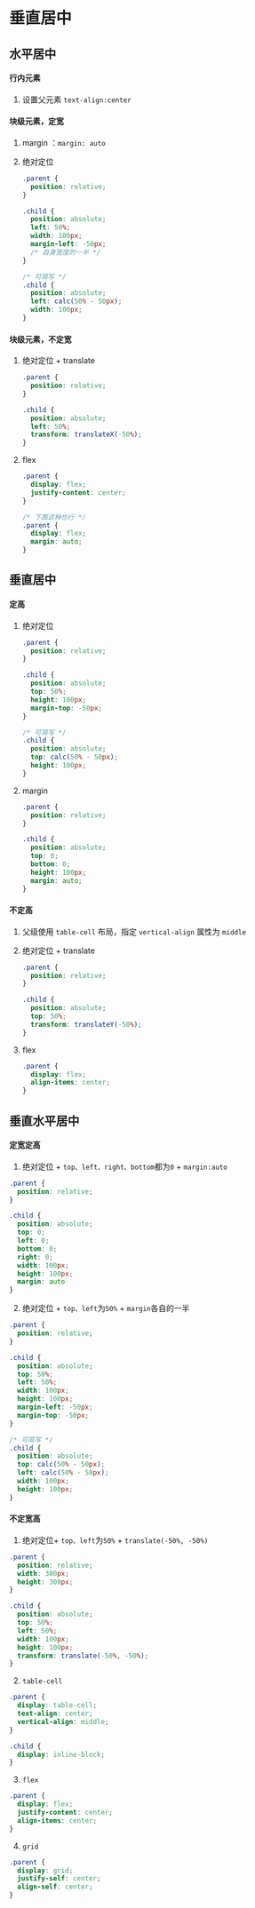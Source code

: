 # 垂直居中

## ⽔平居中

#### 行内元素

1. 设置⽗元素 `text-align:center `

#### 块级元素，定宽

1. margin ：`margin: auto`

2. 绝对定位

   ```css
   .parent {
     position: relative;
   }
   
   .child {
     position: absolute;
     left: 50%;
     width: 100px;
     margin-left: -50px;
     /* 自身宽度的一半 */
   }
   
   /* 可简写 */
   .child {
     position: absolute;
     left: calc(50% - 50px);
     width: 100px;
   }
   ```

#### 块级元素，不定宽

1. 绝对定位 + translate

   ```css
   .parent {
     position: relative;
   }
   
   .child {
     position: absolute;
     left: 50%;
     transform: translateX(-50%);
   }
   ```

2. flex 

   ```css
   .parent {
     display: flex;
     justify-content: center;
   }
   
   /* 下面这种也行 */
   .parent {
     display: flex;
     margin: auto;
   }
   ```

## 垂直居中

#### 定高

1. 绝对定位

   ```css
   .parent {
     position: relative;
   }
   
   .child {
     position: absolute;
     top: 50%;
     height: 100px;
     margin-top: -50px;
   }
   
   /* 可简写 */
   .child {
     position: absolute;
     top: calc(50% - 50px);
     height: 100px;
   }
   ```

2. margin

   ```css
   .parent {
     position: relative;
   }
   
   .child {
     position: absolute;
     top: 0;
     bottom: 0;
     height: 100px;
     margin: auto;
   }
   ```

#### 不定高

1. 父级使用 `table-cell` 布局，指定 `vertical-align` 属性为 `middle`

2. 绝对定位 + translate

   ```css
   .parent {
     position: relative;
   }
   
   .child {
     position: absolute;
     top: 50%;
     transform: translateY(-50%);
   }
   ```

3. flex

   ```css
   .parent {
     display: flex;
     align-items: center;
   }
   ```

## 垂直水平居中

#### 定宽定高

1. 绝对定位 + `top、left、right、bottom`都为`0` + `margin:auto`

```css
.parent {
  position: relative;
}

.child {
  position: absolute;
  top: 0;
  left: 0;
  bottom: 0;
  right: 0;
  width: 100px;
  height: 100px;
  margin: auto
}
```

2. 绝对定位 + `top、left`为`50%` + `margin`各自的一半

```css
.parent {
  position: relative;
}

.child {
  position: absolute;
  top: 50%;
  left: 50%;
  width: 100px;
  height: 100px;
  margin-left: -50px;
  margin-top: -50px;
}

/* 可简写 */
.child {
  position: absolute;
  top: calc(50% - 50px);
  left: calc(50% - 50px);
  width: 100px;
  height: 100px;
}
```

#### 不定宽高

1. 绝对定位+ `top、left`为`50%` + `translate(-50%, -50%)`

```css
.parent {
  position: relative;
  width: 300px;
  height: 300px;
}

.child {
  position: absolute;
  top: 50%;
  left: 50%;
  width: 100px;
  height: 100px;
  transform: translate(-50%, -50%);
}
```

2. `table-cell`

```css
.parent {
  display: table-cell;
  text-align: center;
  vertical-align: middle;
}

.child {
  display: inline-block;
}
```

3. `flex`

```css
.parent {
  display: flex;
  justify-content: center;
  align-items: center;
}
```

4. `grid`

```css
.parent {
  display: grid;
  justify-self: center;
  align-self: center;
}
```



